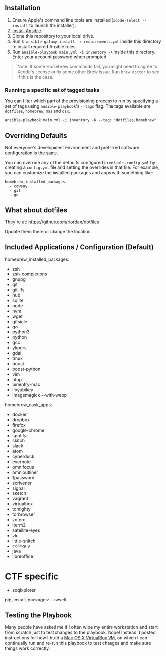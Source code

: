 
## Installation

  1. Ensure Apple's command line tools are installed (`xcode-select --install` to launch the installer).
  2. [Install Ansible](http://docs.ansible.com/intro_installation.html).
  3. Clone this repository to your local drive.
  4. Run `$ ansible-galaxy install -r requirements.yml` inside this directory to install required Ansible roles.
  5. Run `ansible-playbook main.yml -i inventory -K` inside this directory. Enter your account password when prompted.

> Note: If some Homebrew commands fail, you might need to agree to Xcode's license or fix some other Brew issue. Run `brew doctor` to see if this is the case.

### Running a specific set of tagged tasks

You can filter which part of the provisioning process to run by specifying a set of tags using `ansible-playbook`'s `--tags` flag. The tags available are `dotfiles`, `homebrew`, `mas` and `osx`.

    ansible-playbook main.yml -i inventory -K --tags "dotfiles,homebrew"

## Overriding Defaults

Not everyone's development environment and preferred software configuration is the same.

You can override any of the defaults configured in `default.config.yml` by creating a `config.yml` file and setting the overrides in that file. For example, you can customize the installed packages and apps with something like:

    homebrew_installed_packages:
      - cowsay
      - git
      - go

## What about dotfiles
They're at: https://github.com/riordan/dotfiles

Update them there or change the location

## Included Applications / Configuration (Default)
homebrew_installed_packages:
  - zsh
  - zsh-completions
  - gnupg
  - git
  - git-lfs
  - hub
  - sqlite
  - node
  - nvm
  - wget
  - gifsicle
  - go
  - python3
  - python
  - gcc
  - ykpers
  - gdal
  - tmux
  - boost
  - boost-python
  - vim
  - htop
  - pinentry-mac
  - libyubikey
  - imagemagick --with-webp


homebrew_cask_apps:
  - docker
  - dropbox
  - firefox
  - google-chrome
  - spotify
  - skitch
  - slack
  - atom
  - cyberduck
  - evernote
  - omnifocus
  - omnioutliner
  - 1password
  - scrivener
  - signal
  - sketch
  - vagrant
  - virtualbox
  - tomighty
  - torbrowser
  - zotero
  - iterm2
  - satellite-eyes
  - vlc
  - little-snitch
  - colloquy
  - java
  - libreoffice
  # CTF specific
  - soqlxplorer

  pip_install_packages:
    - awscli

## Testing the Playbook

Many people have asked me if I often wipe my entire workstation and start from scratch just to test changes to the playbook. Nope! Instead, I posted instructions for how I build a [Mac OS X VirtualBox VM](https://github.com/geerlingguy/mac-osx-virtualbox-vm), on which I can continually run and re-run this playbook to test changes and make sure things work correctly.
